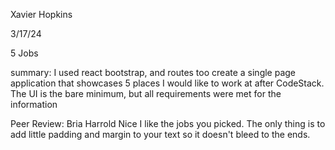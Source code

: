 Xavier Hopkins

3/17/24

5 Jobs

summary: I used react bootstrap, and routes too create a single page application that showcases 5 places I would like to work at after CodeStack. The UI is the bare minimum, but all requirements were met for the information

Peer Review: Bria Harrold
Nice I like the jobs you picked. The only thing is to add little padding and margin to your text so it doesn't bleed to the ends.


